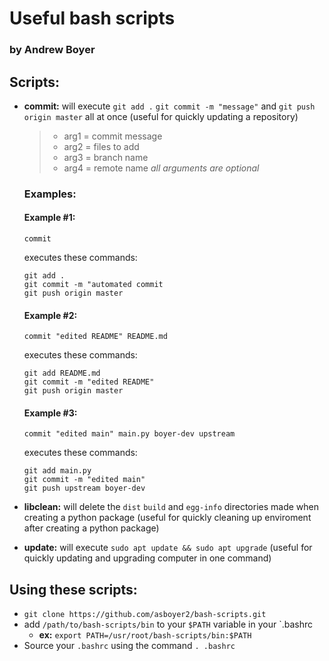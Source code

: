 # Useful bash scripts
### by Andrew Boyer

## Scripts:
* **commit:** will execute `git add .` `git commit -m "message"` and `git push origin master` all at once (useful for quickly updating a repository) 

    > - arg1 = commit message
    > - arg2 = files to add
    > - arg3 = branch name
    > - arg4 = remote name
    > *all arguments are optional*
    
    ### Examples:
    #### Example #1:
    ```shell
    commit
    ```
    executes these commands:
    ```shell
    git add .
    git commit -m "automated commit
    git push origin master
    ``` 

    #### Example #2:
    ```shell
    commit "edited README" README.md
    
    ```
    executes these commands:
    ```shell
    git add README.md
    git commit -m "edited README"
    git push origin master
    ```

    #### Example #3:
    ```shell
    commit "edited main" main.py boyer-dev upstream
    ```
    executes these commands:
    ```shell
    git add main.py
    git commit -m "edited main"
    git push upstream boyer-dev
    ```

* **libclean:** will delete the `dist` `build` and `egg-info` directories made when creating a python package (useful for quickly cleaning up enviroment after creating a python package)
* **update:** will execute `sudo apt update && sudo apt upgrade` (useful for quickly updating and upgrading computer in one command)

## Using these scripts:
* `git clone https://github.com/asboyer2/bash-scripts.git`
* add `/path/to/bash-scripts/bin` to your `$PATH` variable in your `.bashrc
	* **ex:** `export PATH=/usr/root/bash-scripts/bin:$PATH`
* Source your `.bashrc` using the command `. .bashrc`
